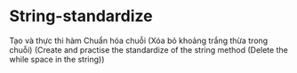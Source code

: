 # String-standardize
Tạo và thực thi hàm Chuẩn hóa chuỗi (Xóa bỏ khoảng trắng thừa trong chuỗi)
(Create and practise the standardize of the string method (Delete the while space in the string))
